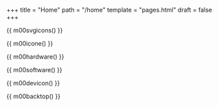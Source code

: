 +++
title = "Home"
path = "/home"
template = "pages.html"
draft = false
+++

{{ m00svgicons() }}

{{ m00icone() }}

{{ m00hardware() }}

{{ m00software() }}

{{ m00devicon() }}

{{ m00backtop() }}

